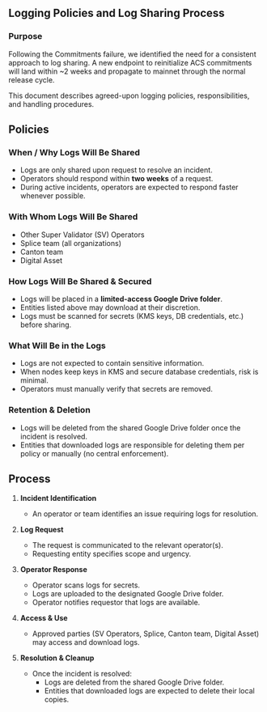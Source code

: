## Logging Policies and Log Sharing Process

### Purpose

Following the Commitments failure, we identified the need for a consistent approach to log sharing. A new endpoint to reinitialize ACS commitments will land within ~2 weeks and propagate to mainnet through the normal release cycle.

This document describes agreed-upon logging policies, responsibilities, and handling procedures.

## Policies

### When / Why Logs Will Be Shared
- Logs are only shared upon request to resolve an incident.  
- Operators should respond within **two weeks** of a request.  
- During active incidents, operators are expected to respond faster whenever possible.  

### With Whom Logs Will Be Shared
- Other Super Validator (SV) Operators  
- Splice team (all organizations)  
- Canton team  
- Digital Asset  

### How Logs Will Be Shared & Secured
- Logs will be placed in a **limited-access Google Drive folder**.  
- Entities listed above may download at their discretion.  
- Logs must be scanned for secrets (KMS keys, DB credentials, etc.) before sharing.  

### What Will Be in the Logs
- Logs are not expected to contain sensitive information.  
- When nodes keep keys in KMS and secure database credentials, risk is minimal.  
- Operators must manually verify that secrets are removed.  

### Retention & Deletion
- Logs will be deleted from the shared Google Drive folder once the incident is resolved.  
- Entities that downloaded logs are responsible for deleting them per policy or manually (no central enforcement).  

## Process

1. **Incident Identification**  
   - An operator or team identifies an issue requiring logs for resolution.  

2. **Log Request**  
   - The request is communicated to the relevant operator(s).  
   - Requesting entity specifies scope and urgency.  

3. **Operator Response**  
   - Operator scans logs for secrets.  
   - Logs are uploaded to the designated Google Drive folder.  
   - Operator notifies requestor that logs are available.  

4. **Access & Use**  
   - Approved parties (SV Operators, Splice, Canton team, Digital Asset) may access and download logs.  

5. **Resolution & Cleanup**  
   - Once the incident is resolved:  
     - Logs are deleted from the shared Google Drive folder.  
     - Entities that downloaded logs are expected to delete their local copies.  

